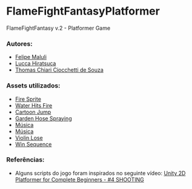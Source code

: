 # FlameFightFantasyPlatformer
FlameFightFantasy v.2 - Platformer Game

### Autores:
- [Felipe Maluli](https://github.com/FeMCDias)
- [Lucca Hiratsuca](https://github.com/LuccaHiratsuca)
- [Thomas Chiari Ciocchetti de Souza](https://github.com/thomaschiari)

### Assets utilizados:
- [Fire Sprite](https://opengameart.org/content/2d-pixel-fire-sprite-strip)
- [Water Hits Fire](https://www.tunepocket.com/royalty-free-music/water-hits-fire/)
- [Cartoon Jump](https://pixabay.com/sound-effects/cartoon-jump-6462/)
- [Garden Hose Spraying](https://pixabay.com/sound-effects/garden-hose-spraying-71249/)
- [Música](https://www.youtube.com/watch?v=Ihj--FA_vSE&ab_channel=CasinoVersusJapan-Topic)
- [Música](https://www.youtube.com/watch?v=xZhvK0lZFxo&ab_channel=AkiraYamaoka-Topic)
- [Violin Lose](https://pixabay.com/sound-effects/violin-lose-5-185126/)
- [Win Sequence](https://pixabay.com/sound-effects/you-win-sequence-2-183949/)

### Referências:
- Alguns scripts do jogo foram inspirados no seguinte vídeo: [Unity 2D Platformer for Complete Beginners - #4 SHOOTING](https://www.youtube.com/watch?v=PUpC44Q64zY)
